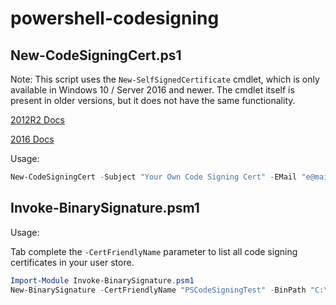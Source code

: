 # powershell-codesigning

## New-CodeSigningCert.ps1

Note: This script uses the `New-SelfSignedCertificate` cmdlet, which is only available in Windows 10 / Server 2016 and newer. The cmdlet itself is present in older versions, but it does not have the same functionality.

[2012R2 Docs](http://web.archive.org/web/20180220083248/https://docs.microsoft.com/en-us/powershell/module/pkiclient/new-selfsignedcertificate?view=winserver2012r2-ps) 

[2016 Docs](http://web.archive.org/web/20200215095145/https://docs.microsoft.com/en-us/powershell/module/pkiclient/new-selfsignedcertificate?view=win10-ps)

Usage:

```powershell
New-CodeSigningCert -Subject "Your Own Code Signing Cert" -EMail "e@mail.com" -PFXPassword "1234" -FriendlyName "PSCodeSigningTest" -CertValidYears 5
 ```
 
## Invoke-BinarySignature.psm1

Usage:

Tab complete the `-CertFriendlyName` parameter to list all code signing certificates in your user store.

```powershell
Import-Module Invoke-BinarySignature.psm1
New-BinarySignature -CertFriendlyName "PSCodeSigningTest" -BinPath "C:\Temp\Test-Signed.ps1"
```
